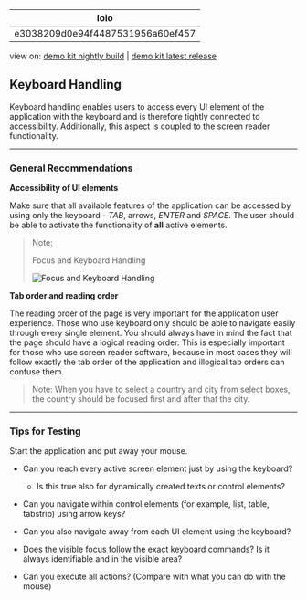 <!-- loioe3038209d0e94f4487531956a60ef457 -->

| loio |
| -----|
| e3038209d0e94f4487531956a60ef457 |

<div id="loio">

view on: [demo kit nightly build](https://openui5nightly.hana.ondemand.com/#/topic/e3038209d0e94f4487531956a60ef457) | [demo kit latest release](https://openui5.hana.ondemand.com/#/topic/e3038209d0e94f4487531956a60ef457)</div>

## Keyboard Handling

Keyboard handling enables users to access every UI element of the application with the keyboard and is therefore tightly connected to accessibility. Additionally, this aspect is coupled to the screen reader functionality.

***

### General Recommendations

**Accessibility of UI elements**

Make sure that all available features of the application can be accessed by using only the keyboard - *TAB*, arrows, *ENTER* and *SPACE*. The user should be able to activate the functionality of **all** active elements.

> Note:
>    
>   
> Focus and Keyboard Handling<a name="loioe3038209d0e94f4487531956a60ef457__fig_d5m_5pt_zdb"/>
> 
>  ![](loiod365dbb895594bb7a4044d51dca4b445_HiRes.gif "Focus and Keyboard Handling") 
> 
> 

**Tab order and reading order**

The reading order of the page is very important for the application user experience. Those who use keyboard only should be able to navigate easily through every single element. You should always have in mind the fact that the page should have a logical reading order. This is especially important for those who use screen reader software, because in most cases they will follow exactly the tab order of the application and illogical tab orders can confuse them.

> Note:
> When you have to select a country and city from select boxes, the country should be focused first and after that the city.
> 
> 

***

### Tips for Testing

Start the application and put away your mouse.

-   Can you reach every active screen element just by using the keyboard?

    -   Is this true also for dynamically created texts or control elements?

-   Can you navigate within control elements \(for example, list, table, tabstrip\) using arrow keys?

-   Can you also navigate away from each UI element using the keyboard?

-   Does the visible focus follow the exact keyboard commands? Is it always identifiable and in the visible area?

-   Can you execute all actions? \(Compare with what you can do with the mouse\)


